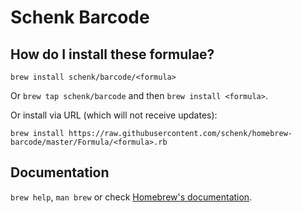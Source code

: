 # Schenk Barcode

## How do I install these formulae?
`brew install schenk/barcode/<formula>`

Or `brew tap schenk/barcode` and then `brew install <formula>`.

Or install via URL (which will not receive updates):

```
brew install https://raw.githubusercontent.com/schenk/homebrew-barcode/master/Formula/<formula>.rb
```

## Documentation
`brew help`, `man brew` or check [Homebrew's documentation](https://docs.brew.sh).
